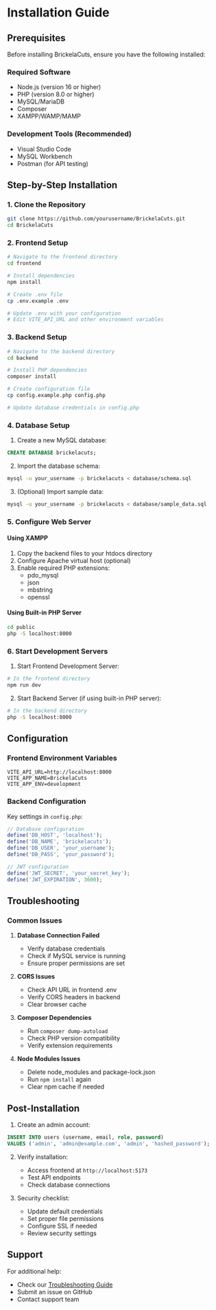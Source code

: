 # Installation Guide

## Prerequisites

Before installing BrickelaCuts, ensure you have the following installed:

### Required Software

- Node.js (version 16 or higher)
- PHP (version 8.0 or higher)
- MySQL/MariaDB
- Composer
- XAMPP/WAMP/MAMP

### Development Tools (Recommended)

- Visual Studio Code
- MySQL Workbench
- Postman (for API testing)

## Step-by-Step Installation

### 1. Clone the Repository

```bash
git clone https://github.com/yourusername/BrickelaCuts.git
cd BrickelaCuts
```

### 2. Frontend Setup

```bash
# Navigate to the frontend directory
cd frontend

# Install dependencies
npm install

# Create .env file
cp .env.example .env

# Update .env with your configuration
# Edit VITE_API_URL and other environment variables
```

### 3. Backend Setup

```bash
# Navigate to the backend directory
cd backend

# Install PHP dependencies
composer install

# Create configuration file
cp config.example.php config.php

# Update database credentials in config.php
```

### 4. Database Setup

1. Create a new MySQL database:

```sql
CREATE DATABASE brickelacuts;
```

2. Import the database schema:

```bash
mysql -u your_username -p brickelacuts < database/schema.sql
```

3. (Optional) Import sample data:

```bash
mysql -u your_username -p brickelacuts < database/sample_data.sql
```

### 5. Configure Web Server

#### Using XAMPP

1. Copy the backend files to your htdocs directory
2. Configure Apache virtual host (optional)
3. Enable required PHP extensions:
   - pdo_mysql
   - json
   - mbstring
   - openssl

#### Using Built-in PHP Server

```bash
cd public
php -S localhost:8000
```

### 6. Start Development Servers

1. Start Frontend Development Server:

```bash
# In the frontend directory
npm run dev
```

2. Start Backend Server (if using built-in PHP server):

```bash
# In the backend directory
php -S localhost:8000
```

## Configuration

### Frontend Environment Variables

```env
VITE_API_URL=http://localhost:8000
VITE_APP_NAME=BrickelaCuts
VITE_APP_ENV=development
```

### Backend Configuration

Key settings in `config.php`:

```php
// Database configuration
define('DB_HOST', 'localhost');
define('DB_NAME', 'brickelacuts');
define('DB_USER', 'your_username');
define('DB_PASS', 'your_password');

// JWT configuration
define('JWT_SECRET', 'your_secret_key');
define('JWT_EXPIRATION', 3600);
```

## Troubleshooting

### Common Issues

1. **Database Connection Failed**

   - Verify database credentials
   - Check if MySQL service is running
   - Ensure proper permissions are set

2. **CORS Issues**

   - Check API URL in frontend .env
   - Verify CORS headers in backend
   - Clear browser cache

3. **Composer Dependencies**

   - Run `composer dump-autoload`
   - Check PHP version compatibility
   - Verify extension requirements

4. **Node Modules Issues**
   - Delete node_modules and package-lock.json
   - Run `npm install` again
   - Clear npm cache if needed

## Post-Installation

1. Create an admin account:

```sql
INSERT INTO users (username, email, role, password)
VALUES ('admin', 'admin@example.com', 'admin', 'hashed_password');
```

2. Verify installation:

   - Access frontend at `http://localhost:5173`
   - Test API endpoints
   - Check database connections

3. Security checklist:
   - Update default credentials
   - Set proper file permissions
   - Configure SSL if needed
   - Review security settings

## Support

For additional help:

- Check our [Troubleshooting Guide](./troubleshooting.md)
- Submit an issue on GitHub
- Contact support team
